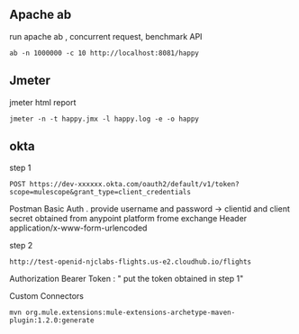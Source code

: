 ## Apache ab
run apache ab , concurrent request, benchmark API
```
ab -n 1000000 -c 10 http://localhost:8081/happy
```

## Jmeter
jmeter html report
```
jmeter -n -t happy.jmx -l happy.log -e -o happy
```

## okta

step 1
```
POST https://dev-xxxxxx.okta.com/oauth2/default/v1/token?scope=mulescope&grant_type=client_credentials
```
Postman Basic Auth . provide username and password -> clientid and client secret obtained from anypoint platform frome exchange
Header application/x-www-form-urlencoded

step 2
```
http://test-openid-njclabs-flights.us-e2.cloudhub.io/flights
```
Authorization Bearer Token : " put the token obtained in step 1"


Custom Connectors

```
mvn org.mule.extensions:mule-extensions-archetype-maven-plugin:1.2.0:generate
```

